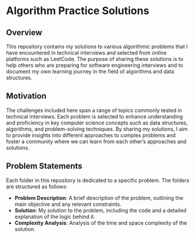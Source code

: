 # Algorithm Practice Solutions

## Overview

This repository contains my solutions to various algorithmic problems that I have encountered in technical interviews and selected from online platforms such as LeetCode. The purpose of sharing these solutions is to help others who are preparing for software engineering interviews and to document my own learning journey in the field of algorithms and data structures.

## Motivation

The challenges included here span a range of topics commonly tested in technical interviews. Each problem is selected to enhance understanding and proficiency in key computer science concepts such as data structures, algorithms, and problem-solving techniques. By sharing my solutions, I aim to provide insights into different approaches to complex problems and foster a community where we can learn from each other’s approaches and solutions.

## Problem Statements

Each folder in this repository is dedicated to a specific problem. The folders are structured as follows:

- **Problem Description**: A brief description of the problem, outlining the main objective and any relevant constraints.
- **Solution**: My solution to the problem, including the code and a detailed explanation of the logic behind it.
- **Complexity Analysis**: Analysis of the time and space complexity of the solution.
